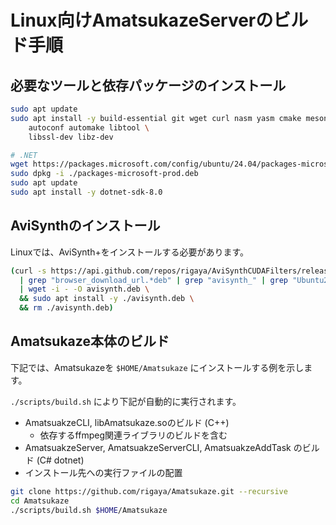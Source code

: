 # Linux向けAmatsukazeServerのビルド手順

## 必要なツールと依存パッケージのインストール

```bash
sudo apt update
sudo apt install -y build-essential git wget curl nasm yasm cmake meson ninja-build pkg-config \
    autoconf automake libtool \
    libssl-dev libz-dev

# .NET
wget https://packages.microsoft.com/config/ubuntu/24.04/packages-microsoft-prod.deb -O packages-microsoft-prod.deb
sudo dpkg -i ./packages-microsoft-prod.deb
sudo apt update
sudo apt install -y dotnet-sdk-8.0
```

## AviSynthのインストール

Linuxでは、AviSynth+をインストールする必要があります。

```bash
(curl -s https://api.github.com/repos/rigaya/AviSynthCUDAFilters/releases/latest \
  | grep "browser_download_url.*deb" | grep "avisynth_" | grep "Ubuntu24.04" | grep "amd64" | cut -d : -f 2,3 | tr -d \" \
  | wget -i - -O avisynth.deb \
  && sudo apt install -y ./avisynth.deb \
  && rm ./avisynth.deb)
```

## Amatsukaze本体のビルド

下記では、Amatsukazeを ```$HOME/Amatsukaze``` にインストールする例を示します。

```./scripts/build.sh``` により下記が自動的に実行されます。

- AmatsuakzeCLI, libAmatsukaze.soのビルド (C++)
  - 依存するffmpeg関連ライブラリのビルドを含む
- AmatsuakzeServer, AmatsuakzeServerCLI, AmatsuakzeAddTask のビルド (C# dotnet)
- インストール先への実行ファイルの配置

```bash
git clone https://github.com/rigaya/Amatsukaze.git --recursive
cd Amatsukaze
./scripts/build.sh $HOME/Amatsukaze
```
